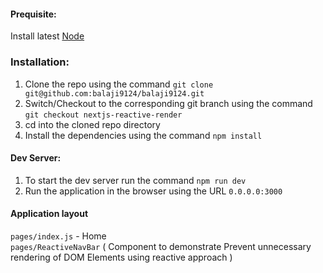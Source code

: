 #### Prequisite: ####

Install latest [Node](https://nodejs.org/dist/v14.17.6/node-v14.17.6-x64.msi "Node")

### Installation: ####

1. Clone the repo using the command `git clone git@github.com:balaji9124/balaji9124.git`
2. Switch/Checkout to the corresponding git branch using the command `git checkout nextjs-reactive-render`
3. cd into the cloned repo directory 
4. Install the dependencies using the command `npm install`

#### Dev Server: ####

1. To start the dev server run the command `npm run dev`
2. Run the application in the browser using the URL `0.0.0.0:3000`

#### Application layout ####
`pages/index.js` - Home <br> 
`pages/ReactiveNavBar` ( Component to demonstrate Prevent unnecessary rendering of DOM Elements using reactive approach )

